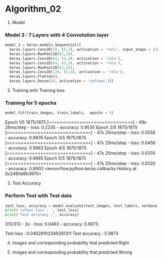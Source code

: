 # Algorithm_02

1. Model
### Model 3 : 7 Layers with 4 Convolution layer

```python
model_3 = keras.models.Sequential([
  keras.layers.Conv2D(32, (3,3), activation = 'relu', input_shape = (28, 28,1)),  # layer 1
  keras.layers.MaxPool2D((2,2)),                                                  # layer 2
  keras.layers.Conv2D(64, (3,3), activation = 'relu'),                            # layer 3
  keras.layers.Conv2D(64, (3,3), activation = 'relu'),                            # layer 4
  keras.layers.MaxPool2D((2,2)),                                                  # layer 5
  keras.layers.Conv2D(128, (3,3), activation = 'relu'),                           # layer 6
  keras.layers.Flatten(),
  keras.layers.Dense(10, activation = 'softmax')])                                # layer 7
```

2. Training with Training loss
### Training for 5 epochs
```python
model.fit(train_images, train_labels,  epochs = 5)
```
Epoch 1/5
1875/1875 [==============================] - 49s 26ms/step - loss: 0.2235 - accuracy: 0.9535
Epoch 2/5
1875/1875 [==============================] - 47s 25ms/step - loss: 0.0556 - accuracy: 0.9835
Epoch 3/5
1875/1875 [==============================] - 47s 25ms/step - loss: 0.0456 - accuracy: 0.9862
Epoch 4/5
1875/1875 [==============================] - 47s 25ms/step - loss: 0.0374 - accuracy: 0.9885
Epoch 5/5
1875/1875 [==============================] - 47s 25ms/step - loss: 0.0320 - accuracy: 0.9903
<tensorflow.python.keras.callbacks.History at 0x2480d6b3970>

3. Test Accuracy
### Perform Test with Test data
```python
test_loss, accuracy = model.evaluate(test_images, test_labels, verbose = 2)
print('\nTest loss : ', test_loss)
print('Test accuracy :', accuracy)
```
313/313 - 3s - loss: 0.0463 - accuracy: 0.9873

Test loss :  0.04629102349281311
Test accuracy : 0.9873

4. Images and corresponding probability that predicted Right

5. Images and corresponding probability that predicted Wrong










